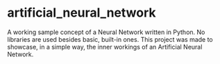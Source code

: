 # artificial_neural_network
A working sample concept of a Neural Network written in Python. No libraries are used besides basic, built-in ones. This project was made to showcase, in a simple way, the inner workings of an Artificial Neural Network. 
